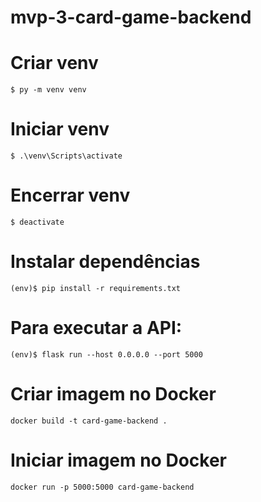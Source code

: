 # mvp-3-card-game-backend

# Criar venv

```
$ py -m venv venv
```

# Iniciar venv

```
$ .\venv\Scripts\activate
```

# Encerrar venv

```
$ deactivate
```

# Instalar dependências

```
(env)$ pip install -r requirements.txt
```

# Para executar a API:

```
(env)$ flask run --host 0.0.0.0 --port 5000
```

# Criar imagem no Docker

```
docker build -t card-game-backend .
```

# Iniciar imagem no Docker

```
docker run -p 5000:5000 card-game-backend
```
